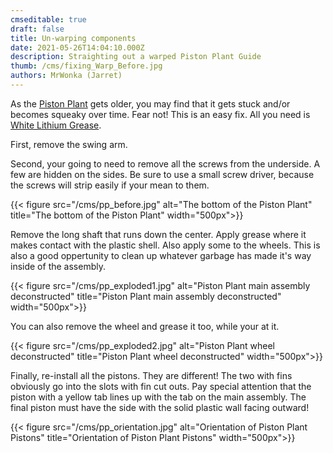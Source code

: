 ```yaml
---
cmseditable: true
draft: false
title: Un-warping components
date: 2021-05-26T14:04:10.000Z
description: Straighting out a warped Piston Plant Guide
thumb: /cms/fixing_Warp_Before.jpg
authors: MrWonka (Jarret)
---
```

As the [Piston Plant](https://roklink.net/set/piston-plant-1999/) gets older, you may find that it gets stuck and/or becomes squeaky over time. Fear not! This is an easy fix. All you need is [White Lithium Grease](https://www.lowes.com/pd/Blaster-White-Lithium-Grease/50337278).

First, remove the swing arm.

Second, your going to need to remove all the screws from the underside. A few are hidden on the sides. Be sure to use a small screw driver, because the screws will strip easily if your mean to them. 

{{< figure src="/cms/pp_before.jpg" alt="The bottom of the Piston Plant" title="The bottom of the Piston Plant" width="500px">}}

Remove the long shaft that runs down the center. Apply grease where it makes contact with the plastic shell. Also apply some to the wheels. This is also a good oppertunity to clean up whatever garbage has made it's way inside of the assembly. 

{{< figure src="/cms/pp_exploded1.jpg" alt="Piston Plant main assembly deconstructed" title="Piston Plant main assembly deconstructed" width="500px">}}

You can also remove the wheel and grease it too, while your at it. 

{{< figure src="/cms/pp_exploded2.jpg" alt="Piston Plant wheel deconstructed" title="Piston Plant wheel deconstructed" width="500px">}}

Finally, re-install all the pistons. They are different! The two with fins obviously go into the slots with fin cut outs. Pay special attention that the piston with a yellow tab lines up with the tab on the main assembly. The final piston must have the side with the solid plastic wall facing outward!

{{< figure src="/cms/pp_orientation.jpg" alt="Orientation of Piston Plant Pistons" title="Orientation of Piston Plant Pistons" width="500px">}}
